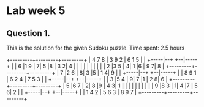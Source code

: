 # Lab week 5

## Question 1.

This is the solution for the given Sudoku puzzle.
Time spent: 2.5 hours

+---------+---------+---------+
| 4  7  8 | 3  9  2 | 6  1  5 |
|   +-----|--+   +--|-----+   |
| 6 |1  9 | 7| 5 |8 | 3  2| 4 |
|   |     |  |   |  |     |   |
| 2 |3  5 | 4| 1 |6 | 9  7| 8 |
+---------+---------+---------+
| 7 |2  6 | 8| 3 |5 | 1  4| 9 |
|   +-----|--+   +--|-----+   |
| 8  9  1 | 6  2  4 | 7  5  3 |
|   +-----|--+   +--|-----+   |
| 3 |5  4 | 9| 7 |1 | 2  8| 6 |
+---------+---------+---------+
| 5 |6  7 | 2| 8 |9 | 4  3| 1 |
|   |     |  |   |  |     |   |
| 9 |8  3 | 1| 4 |7 | 5  6| 2 |
|   +-----|--+   +--|-----+   |
| 1  4  2 | 5  6  3 | 8  9  7 |
+---------+---------+---------+
